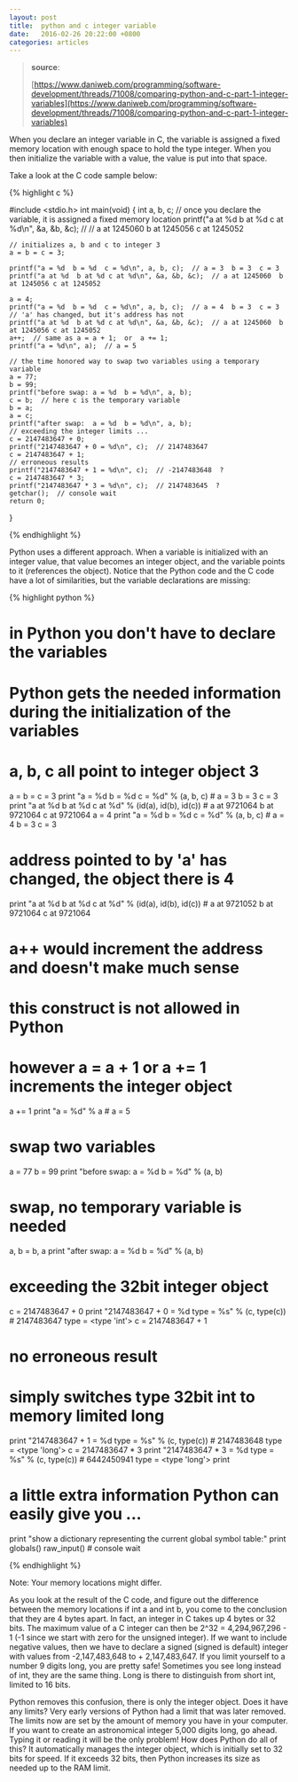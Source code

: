 ```yaml
---
layout: post
title:  python and c integer variable
date:   2016-02-26 20:22:00 +0800
categories: articles
---
```


> **source**:
>
> [https://www.daniweb.com/programming/software-development/threads/71008/comparing-python-and-c-part-1-integer-variables](https://www.daniweb.com/programming/software-development/threads/71008/comparing-python-and-c-part-1-integer-variables)

When you declare an integer variable in C, the variable is assigned a fixed memory location with enough space to hold the type integer. When you then initialize the variable with a value, the value is put into that space.

Take a look at the C code sample below:

{% highlight c %}

#include <stdio.h>
int main(void)
{
    int a, b, c;
    // once you declare the variable, it is assigned a fixed memory location
    printf("a at %d  b at %d c at %d\n", &a, &b, &c); // // a at 1245060  b at 1245056 c at 1245052

    // initializes a, b and c to integer 3
    a = b = c = 3;

    printf("a = %d  b = %d  c = %d\n", a, b, c);  // a = 3  b = 3  c = 3
    printf("a at %d  b at %d c at %d\n", &a, &b, &c);  // a at 1245060  b at 1245056 c at 1245052

    a = 4;
    printf("a = %d  b = %d  c = %d\n", a, b, c);  // a = 4  b = 3  c = 3
    // 'a' has changed, but it's address has not
    printf("a at %d  b at %d c at %d\n", &a, &b, &c);  // a at 1245060  b at 1245056 c at 1245052
    a++;  // same as a = a + 1;  or  a += 1;
    printf("a = %d\n", a);  // a = 5

    // the time honored way to swap two variables using a temporary variable
    a = 77;
    b = 99;
    printf("before swap: a = %d  b = %d\n", a, b);
    c = b;  // here c is the temporary variable
    b = a;
    a = c;
    printf("after swap:  a = %d  b = %d\n", a, b);
    // exceeding the integer limits ...
    c = 2147483647 + 0;
    printf("2147483647 + 0 = %d\n", c);  // 2147483647
    c = 2147483647 + 1;
    // erroneous results
    printf("2147483647 + 1 = %d\n", c);  // -2147483648  ?
    c = 2147483647 * 3;
    printf("2147483647 * 3 = %d\n", c);  // 2147483645  ?
    getchar();  // console wait
    return 0;
}

{% endhighlight %}

Python uses a different approach. When a variable is initialized with an integer value, that value becomes an integer object, and the variable points to it (references the object). Notice that the Python code and the C code have a lot of similarities, but the variable declarations are missing:

{% highlight python %}

# in Python you don't have to declare the variables
# Python gets the needed information during the initialization of the variables
# a, b, c all point to integer object 3
a = b = c = 3
print "a = %d  b = %d  c = %d" % (a, b, c)  # a = 3  b = 3  c = 3
print "a at %d  b at %d c at %d" % (id(a), id(b), id(c))  # a at 9721064  b at 9721064 c at 9721064
a = 4
print "a = %d  b = %d  c = %d" % (a, b, c)  # a = 4  b = 3  c = 3
# address pointed to by 'a' has changed, the object there is 4
print "a at %d  b at %d c at %d" % (id(a), id(b), id(c))  # a at 9721052  b at 9721064 c at 9721064
# a++ would increment the address and doesn't make much sense
# this construct is not allowed in Python
# however a = a + 1  or  a += 1 increments the integer object
a += 1
print "a = %d" % a   # a = 5
# swap two variables
a = 77
b = 99
print "before swap: a = %d  b = %d" % (a, b)
# swap, no temporary variable is needed
a, b = b, a
print "after swap:  a = %d  b = %d" % (a, b)
# exceeding the 32bit integer object
c = 2147483647 + 0
print "2147483647 + 0 = %d  type = %s" % (c, type(c))  # 2147483647  type = <type 'int'>
c = 2147483647 + 1
# no erroneous result
# simply switches type 32bit int to memory limited long
print "2147483647 + 1 = %d  type = %s" % (c, type(c))  # 2147483648  type = <type 'long'>
c = 2147483647 * 3
print "2147483647 * 3 = %d  type = %s" % (c, type(c))  # 6442450941  type = <type 'long'>
print
# a little extra information Python can easily give you ...
print "show a dictionary representing the current global symbol table:"
print globals()
raw_input()  # console wait

{% endhighlight %}

Note: Your memory locations might differ.

As you look at the result of the C code, and figure out the difference between the memory locations if int a and int b, you come to the conclusion that they are 4 bytes apart. In fact, an integer in C takes up 4 bytes or 32 bits. The maximum value of a C integer can then be 2^32 = 4,294,967,296 - 1 (-1 since we start with zero for the unsigned integer). If we want to include negative values, then we have to declare a signed (signed is default) integer with values from -2,147,483,648 to + 2,147,483,647. If you limit yourself to a number 9 digits long, you are pretty safe! Sometimes you see long instead of int, they are the same thing. Long is there to distinguish from short int, limited to 16 bits.

Python removes this confusion, there is only the integer object. Does it have any limits? Very early versions of Python had a limit that was later removed. The limits now are set by the amount of memory you have in your computer. If you want to create an astronomical integer 5,000 digits long, go ahead. Typing it or reading it will be the only problem! How does Python do all of this? It automatically manages the integer object, which is initially set to 32 bits for speed. If it exceeds 32 bits, then Python increases its size as needed up to the RAM limit.
